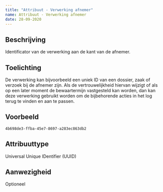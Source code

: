```yaml
---
title: "Attribuut - Verwerking afnemer"
name: Attribuut - Verwerking afnemer
date: 28-09-2020
---
```


## Beschrijving
Identificator van de verwerking aan de kant van de afnemer.

## Toelichting
De verwerking kan bijvoorbeeld een uniek ID van een dossier, zaak of verzoek bij de afnemer zijn. Als de vertrouwelijkheid hiervan wijzigt of als op een later moment de bewaartermijn vastgesteld kan worden, dan kan deze verwerking gebruikt worden om de bijbehorende acties in het log terug te vinden en aan te passen.

## Voorbeeld
`4b698de3-ffba-45e7-8697-a283ec863db2`

## Attribuuttype
Universal Unique IDentifier (UUID)

## Aanwezigheid
Optioneel
